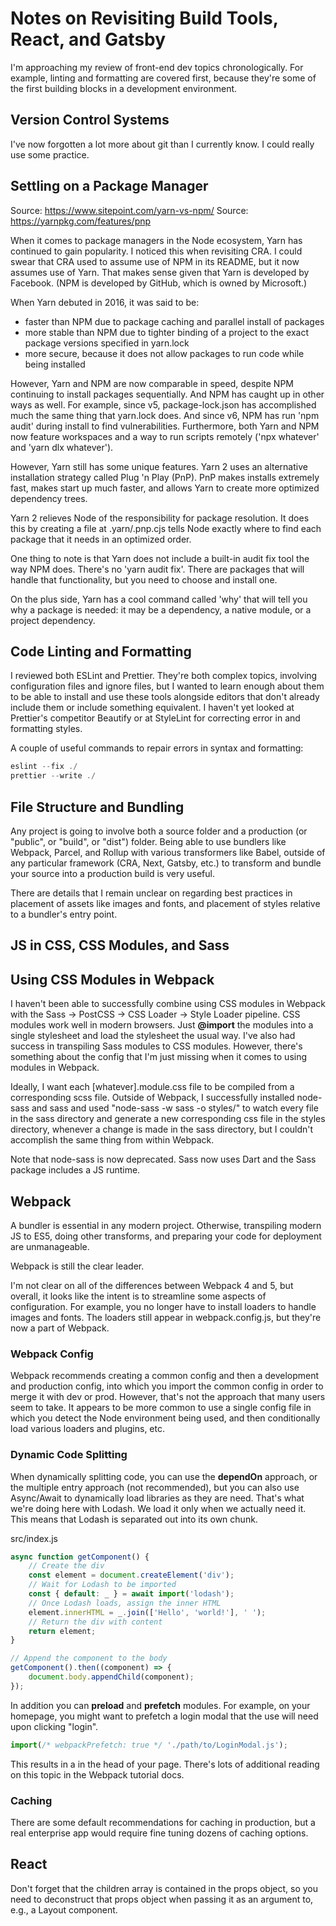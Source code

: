 # Notes on Revisiting Build Tools, React, and Gatsby

I'm approaching my review of front-end dev topics chronologically. For example, linting and formatting are covered first, because they're some of the first building blocks in a development environment.

## Version Control Systems

I've now forgotten a lot more about git than I currently know. I could really use some practice.

## Settling on a Package Manager

Source: https://www.sitepoint.com/yarn-vs-npm/
Source: https://yarnpkg.com/features/pnp

When it comes to package managers in the Node ecosystem, Yarn has continued to gain popularity. I noticed this when revisiting CRA. I could swear that CRA used to assume use of NPM in its README, but it now assumes use of Yarn. That makes sense given that Yarn is developed by Facebook. (NPM is developed by GitHub, which is owned by Microsoft.)

When Yarn debuted in 2016, it was said to be:

- faster than NPM due to package caching and parallel install of packages
- more stable than NPM due to tighter binding of a project to the exact package versions specified in yarn.lock 
- more secure, because it does not allow packages to run code while being installed

However, Yarn and NPM are now comparable in speed, despite NPM continuing to install packages sequentially. And NPM has caught up in other ways as well. For example, since v5, package-lock.json has accomplished much the same thing that yarn.lock does. And since v6, NPM has run 'npm audit' during install to find vulnerabilities. Furthermore, both Yarn and NPM now feature workspaces and a way to run scripts remotely ('npx whatever' and 'yarn dlx whatever').

However, Yarn still has some unique features. Yarn 2 uses an alternative installation strategy called Plug 'n Play (PnP). PnP makes installs extremely fast, makes start up much faster, and allows Yarn to create more optimized dependency trees.

Yarn 2 relieves Node of the responsibility for package resolution. It does this by creating a file at .yarn/.pnp.cjs tells Node exactly where to find each package that it needs in an optimized order.

One thing to note is that Yarn does not include a built-in audit fix tool the way NPM does. There's no 'yarn audit fix'. There are packages that will handle that functionality, but you need to choose and install one. 

On the plus side, Yarn has a cool command called 'why' that will tell you why a package is needed: it may be a dependency, a native module, or a project dependency.

## Code Linting and Formatting

I reviewed both ESLint and Prettier. They're both complex topics, involving configuration files and ignore files, but I wanted to learn enough about them to be able to install and use these tools alongside editors that don't already include them or include something equivalent. I haven't yet looked at Prettier's competitor Beautify or at StyleLint for correcting error in and formatting styles.

A couple of useful commands to repair errors in syntax and formatting:
```js
eslint --fix ./
prettier --write ./
```

## File Structure and Bundling

Any project is going to involve both a source folder and a production (or "public", or "build", or "dist") folder. Being able to use bundlers like Webpack, Parcel, and Rollup with various transformers like Babel, outside of any particular framework (CRA, Next, Gatsby, etc.) to transform and bundle your source into a production build is very useful.

There are details that I remain unclear on regarding best practices in placement of assets like images and fonts, and placement of styles relative to a bundler's entry point.

## JS in CSS, CSS Modules, and Sass

## Using CSS Modules in Webpack

I haven't been able to successfully combine using CSS modules in Webpack with the Sass -> PostCSS -> CSS Loader -> Style Loader pipeline. CSS modules work well in modern browsers. Just **@import** the modules into a single stylesheet and load the stylesheet the usual way. I've also had success in transpiling Sass modules to CSS modules. However, there's something about the config that I'm just missing when it comes to using modules in Webpack.

Ideally, I want each [whatever].module.css file to be compiled from a corresponding scss file. Outside of Webpack, I successfully installed node-sass and sass and used "node-sass -w sass -o styles/" to watch every file in the sass directory and generate a new corresponding css file in the styles directory, whenever a change is made in the sass directory, but I couldn't accomplish the same thing from within Webpack.

Note that node-sass is now deprecated. Sass now uses Dart and the Sass package includes a JS runtime.

## Webpack

A bundler is essential in any modern project. Otherwise, transpiling modern JS to ES5, doing other transforms, and preparing your code for deployment are unmanageable.

Webpack is still the clear leader.

I'm not clear on all of the differences between Webpack 4 and 5, but overall, it looks like the intent is to streamline some aspects of configuration. For example, you no longer have to install loaders to handle images and fonts. The loaders still appear in webpack.config.js, but they're now a part of Webpack.

### Webpack Config

Webpack recommends creating a common config and then a development and production config, into which you import the common config in order to merge it with dev or prod. However, that's not the approach that many users seem to take. It appears to be more common to use a single config file in which you detect the Node environment being used, and then conditionally load various loaders and plugins, etc.

### Dynamic Code Splitting

When dynamically splitting code, you can use the **dependOn** approach, or the multiple entry approach (not recommended), but you can also use Async/Await to dynamically load libraries as they are need. That's what we're doing here with Lodash. We load it only when we actually need it. This means that Lodash is separated out into its own chunk.

src/index.js

```js
async function getComponent() {
    // Create the div
    const element = document.createElement('div');
    // Wait for Lodash to be imported
    const { default: _ } = await import('lodash');
    // Once Lodash loads, assign the inner HTML
    element.innerHTML = _.join(['Hello', 'world!'], ' ');
    // Return the div with content
    return element;
}

// Append the component to the body
getComponent().then((component) => {
    document.body.appendChild(component);
});

```

In addition you can **preload** and **prefetch** modules. For example, on your homepage, you might want to prefetch a login modal that the use will need upon clicking "login".

```js
import(/* webpackPrefetch: true */ './path/to/LoginModal.js');
```

This results in a <link rel="prefetch" href="login-modal-chunk.js"> in the head of your page. There's lots of additional reading on this topic in the Webpack tutorial docs.

### Caching

There are some default recommendations for caching in production, but a real enterprise app would require fine tuning dozens of caching options.

## React
Don't forget that the children array is contained in the props object, so you need to deconstruct that props object when passing it as an argument to, e.g., a Layout component.